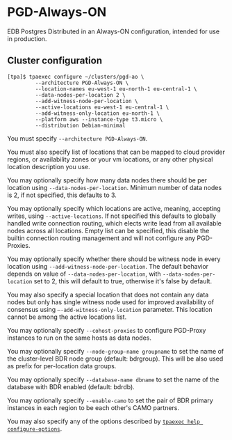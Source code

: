 # PGD-Always-ON

EDB Postgres Distributed in an Always-ON configuration, intended for use in production.

## Cluster configuration

```
[tpa]$ tpaexec configure ~/clusters/pgd-ao \
         --architecture PGD-Always-ON \
         --location-names eu-west-1 eu-north-1 eu-central-1 \
         --data-nodes-per-location 2 \
         --add-witness-node-per-location \
         --active-locations eu-west-1 eu-central-1 \
         --add-witness-only-location eu-north-1 \
         --platform aws --instance-type t3.micro \
         --distribution Debian-minimal
```

You must specify `--architecture PGD-Always-ON`.

You must also specify list of locations that can be mapped to cloud provider
regions, or availability zones or your vm locations, or any other physical
location description you use.

You may optionally specify how many data nodes there should be per location
using `--data-nodes-per-location`. Minimum number of data nodes is 2, if not
specified, this defaults to 3.

You may optionally specify which locations are active, meaning, accepting writes,
using `--active-locations`. If not specified this defaults to globally handled
write connection routing, which elects write lead from all available nodes
across all locations. Empty list can be specified, this disable the builtin
connection routing management and will not configure any PGD-Proxies.

You may optionally specify whether there should be witness node in every location
using `--add-witness-node-per-location`. The default behavior depends on value of
`--data-nodes-per-location`, with `--data-nodes-per-location` set to 2, this
will default to true, otherwise it's false by default.

You may also specify a special location that does not contain any data nodes
but only has single witness node used for improved availability of consensus
using `–-add-witness-only-location` parameter. This location cannot be
among the active locations list.

You may optionally specify `--cohost-proxies` to configure PGD-Proxy instances
to run on the same hosts as data nodes.

You may optionally specify `--node-group-name groupname` to set the
name of the cluster-level BDR node group (default: bdrgroup). This will
be also used as prefix for per-location data groups.

You may optionally specify `--database-name dbname` to set the name of
the database with BDR enabled (default: bdrdb).

You may optionally specify `--enable-camo` to set the pair of BDR
primary instances in each region to be each other's CAMO partners.

You may also specify any of the options described by
[`tpaexec help configure-options`](tpaexec-configure.md).
